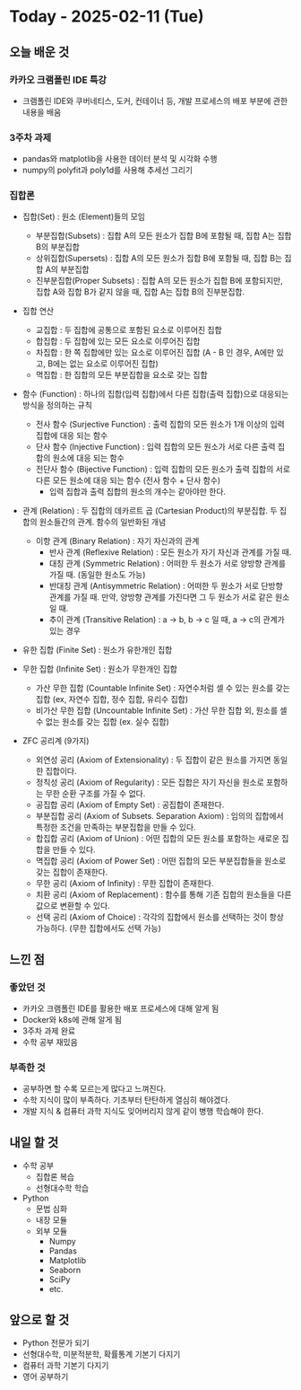 # Today - 2025-02-11 (Tue)

## 오늘 배운 것

### 카카오 크램폴린 IDE 특강

- 크램폴린 IDE와 쿠버네티스, 도커, 컨테이너 등, 개발 프로세스의 배포 부분에 관한 내용을 배움

### 3주차 과제

- pandas와 matplotlib을 사용한 데이터 분석 및 시각화 수행
- numpy의 polyfit과 poly1d를 사용해 추세선 그리기

### 집합론

- 집합(Set) : 원소 (Element)들의 모임
  - 부분집합(Subsets) : 집합 A의 모든 원소가 집합 B에 포함될 때, 집합 A는 집합 B의 부분집합
  - 상위집합(Supersets) : 집합 A의 모든 원소가 집합 B에 포함될 때, 집합 B는 집합 A의 부분집합
  - 진부분집합(Proper Subsets) : 집합 A의 모든 원소가 집합 B에 포함되지만, 집합 A와 집합 B가 같지 않을 때, 집합 A는 집합 B의 진부분집합.
- 집합 연산

  - 교집합 : 두 집합에 공통으로 포함된 요소로 이루어진 집합
  - 합집합 : 두 집합에 있는 모든 요소로 이루어진 집합
  - 차집합 : 한 쪽 집합에만 있는 요소로 이루어진 집합 (A - B 인 경우, A에만 있고, B에는 없는 요소로 이루어진 집합)
  - 멱집합 : 한 집합의 모든 부분집합을 요소로 갖는 집합

- 함수 (Function) : 하나의 집합(입력 집합)에서 다른 집합(출력 집합)으로 대응되는 방식을 정의하는 규칙

  - 전사 함수 (Surjective Function) : 출력 집합의 모든 원소가 1개 이상의 입력 집합에 대응 되는 함수
  - 단사 함수 (Injective Function) : 입력 집합의 모든 원소가 서로 다른 출력 집합의 원소에 대응 되는 함수
  - 전단사 함수 (Bijective Function) : 입력 집합의 모든 원소가 출력 집합의 서로 다른 모든 원소에 대응 되는 함수 (전사 함수 + 단사 함수)
    - 입력 집합과 출력 집합의 원소의 개수는 같아야만 한다.

- 관계 (Relation) : 두 집합의 데카르트 곱 (Cartesian Product)의 부분집합. 두 집합의 원소들간의 관계. 함수의 일반화된 개념

  - 이항 관계 (Binary Relation) : 자기 자신과의 관계
    - 반사 관계 (Reflexive Relation) : 모든 원소가 자기 자신과 관계를 가질 때.
    - 대칭 관계 (Symmetric Relation) : 어떠한 두 원소가 서로 양방향 관계를 가질 때. (동일한 원소도 가능)
    - 반대칭 관계 (Antisymmetric Relation) : 어떠한 두 원소가 서로 단방향 관계를 가질 때. 만약, 양방향 관계를 가진다면 그 두 원소가 서로 같은 원소일 때.
    - 추이 관계 (Transitive Relation) : a -> b, b -> c 일 때, a -> c의 관계가 있는 경우

- 유한 집합 (Finite Set) : 원소가 유한개인 집합
- 무한 집합 (Infinite Set) : 원소가 무한개인 집합

  - 가산 무한 집합 (Countable Infinite Set) : 자연수처럼 셀 수 있는 원소를 갖는 집합 (ex, 자연수 집합, 정수 집합, 유리수 집합)
  - 비가산 무한 집합 (Uncountable Infinite Set) : 가산 무한 집합 외, 원소를 셀 수 없는 원소를 갖는 집합 (ex. 실수 집합)

- ZFC 공리계 (9가지)
  - 외연성 공리 (Axiom of Extensionality) : 두 집합이 같은 원소를 가지면 동일한 집합이다.
  - 정칙성 공리 (Axiom of Regularity) : 모든 집합은 자기 자신을 원소로 포함하는 무한 순환 구조를 가질 수 없다.
  - 공집합 공리 (Axiom of Empty Set) : 공집합이 존재한다.
  - 부분집합 공리 (Axiom of Subsets. Separation Axiom) : 임의의 집합에서 특정한 조건을 만족하는 부분집합을 만들 수 있다.
  - 합집합 공리 (Axiom of Union) : 어떤 집합의 모든 원소를 포함하는 새로운 집합을 만들 수 있다.
  - 멱집합 공리 (Axiom of Power Set) : 어떤 집합의 모든 부분집합들을 원소로 갖는 집합이 존재한다.
  - 무한 공리 (Axiom of Infinity) : 무한 집합이 존재한다.
  - 치환 공리 (Axiom of Replacement) : 함수를 통해 기존 집합의 원소들을 다른 값으로 변환할 수 있다.
  - 선택 공리 (Axiom of Choice) : 각각의 집합에서 원소를 선택하는 것이 항상 가능하다. (무한 집합에서도 선택 가능)

## 느낀 점

### 좋았던 것

- 카카오 크램폴린 IDE를 활용한 배포 프로세스에 대해 알게 됨
- Docker와 k8s에 관해 알게 됨
- 3주차 과제 완료
- 수학 공부 재밌음

### 부족한 것

- 공부하면 할 수록 모르는게 많다고 느껴진다.
- 수학 지식이 많이 부족하다. 기초부터 탄탄하게 열심히 해야겠다.
- 개발 지식 & 컴퓨터 과학 지식도 잊어버리지 않게 같이 병행 학습해야 한다.

## 내일 할 것

- 수학 공부
  - 집합론 복습
  - 선형대수학 학습
- Python
  - 문법 심화
  - 내장 모듈
  - 외부 모듈
    - Numpy
    - Pandas
    - Matplotlib
    - Seaborn
    - SciPy
    - etc.

## 앞으로 할 것

- Python 전문가 되기
- 선형대수학, 미분적분학, 확률통계 기본기 다지기
- 컴퓨터 과학 기본기 다지기
- 영어 공부하기
